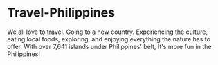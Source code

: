 # Travel-Philippines
We all love to travel. Going to a new country. Experiencing the culture, eating local foods, exploring, and enjoying everything the nature has to offer. With over 7,641 islands under Philippines' belt, It's more fun in the Philippines!
